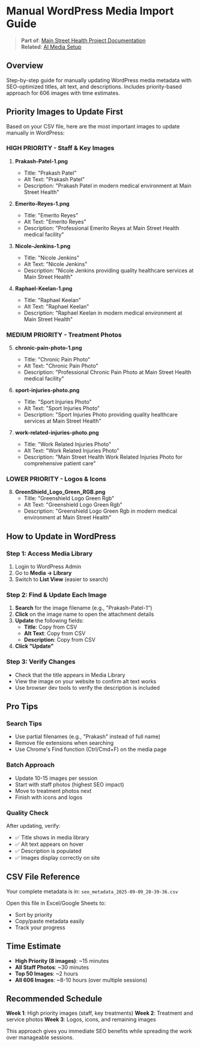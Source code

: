 # Manual WordPress Media Import Guide

> **Part of**: [Main Street Health Project Documentation](./PROJECT-DOCUMENTATION-INDEX.md)  
> **Related**: [AI Media Setup](./AI-MEDIA-SETUP.md)

## Overview

Step-by-step guide for manually updating WordPress media metadata with SEO-optimized titles, alt text, and descriptions. Includes priority-based approach for 606 images with time estimates.

## Priority Images to Update First

Based on your CSV file, here are the most important images to update manually in WordPress:

### HIGH PRIORITY - Staff & Key Images
1. **Prakash-Patel-1.png**
   - Title: "Prakash Patel"
   - Alt Text: "Prakash Patel" 
   - Description: "Prakash Patel in modern medical environment at Main Street Health"

2. **Emerito-Reyes-1.png**
   - Title: "Emerito Reyes"
   - Alt Text: "Emerito Reyes"
   - Description: "Professional Emerito Reyes at Main Street Health medical facility"

3. **Nicole-Jenkins-1.png**
   - Title: "Nicole Jenkins"
   - Alt Text: "Nicole Jenkins"
   - Description: "Nicole Jenkins providing quality healthcare services at Main Street Health"

4. **Raphael-Keelan-1.png**
   - Title: "Raphael Keelan"
   - Alt Text: "Raphael Keelan"
   - Description: "Raphael Keelan in modern medical environment at Main Street Health"

### MEDIUM PRIORITY - Treatment Photos
5. **chronic-pain-photo-1.png**
   - Title: "Chronic Pain Photo"
   - Alt Text: "Chronic Pain Photo"
   - Description: "Professional Chronic Pain Photo at Main Street Health medical facility"

6. **sport-injuries-photo.png**
   - Title: "Sport Injuries Photo"
   - Alt Text: "Sport Injuries Photo"
   - Description: "Sport Injuries Photo providing quality healthcare services at Main Street Health"

7. **work-related-injuries-photo.png**
   - Title: "Work Related Injuries Photo"
   - Alt Text: "Work Related Injuries Photo"
   - Description: "Main Street Health Work Related Injuries Photo for comprehensive patient care"

### LOWER PRIORITY - Logos & Icons
8. **GreenShield_Logo_Green_RGB.png**
   - Title: "Greenshield Logo Green Rgb"
   - Alt Text: "Greenshield Logo Green Rgb"
   - Description: "Greenshield Logo Green Rgb in modern medical environment at Main Street Health"

## How to Update in WordPress

### Step 1: Access Media Library
1. Login to WordPress Admin
2. Go to **Media → Library**
3. Switch to **List View** (easier to search)

### Step 2: Find & Update Each Image
1. **Search** for the image filename (e.g., "Prakash-Patel-1")
2. **Click** on the image name to open the attachment details
3. **Update** the following fields:
   - **Title**: Copy from CSV
   - **Alt Text**: Copy from CSV  
   - **Description**: Copy from CSV
4. **Click "Update"**

### Step 3: Verify Changes
- Check that the title appears in Media Library
- View the image on your website to confirm alt text works
- Use browser dev tools to verify the description is included

## Pro Tips

### Search Tips
- Use partial filenames (e.g., "Prakash" instead of full name)
- Remove file extensions when searching
- Use Chrome's Find function (Ctrl/Cmd+F) on the media page

### Batch Approach
- Update 10-15 images per session
- Start with staff photos (highest SEO impact)
- Move to treatment photos next
- Finish with icons and logos

### Quality Check
After updating, verify:
- ✅ Title shows in media library
- ✅ Alt text appears on hover  
- ✅ Description is populated
- ✅ Images display correctly on site

## CSV File Reference

Your complete metadata is in:
`seo_metadata_2025-09-09_20-39-36.csv`

Open this file in Excel/Google Sheets to:
- Sort by priority
- Copy/paste metadata easily
- Track your progress

## Time Estimate

- **High Priority (8 images)**: ~15 minutes
- **All Staff Photos**: ~30 minutes  
- **Top 50 Images**: ~2 hours
- **All 606 Images**: ~8-10 hours (over multiple sessions)

## Recommended Schedule

**Week 1**: High priority images (staff, key treatments)
**Week 2**: Treatment and service photos
**Week 3**: Logos, icons, and remaining images

This approach gives you immediate SEO benefits while spreading the work over manageable sessions.